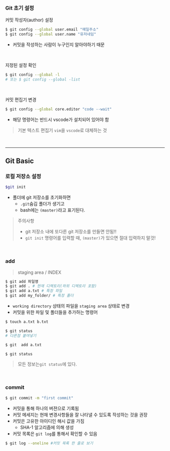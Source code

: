 ### Git 초기 설정

커밋 작성자(author) 설정

```bash
$ git config --global user.email "메일주소"
$ git config --global user.name "유저네임"
```

- 커밋을 작성하는 사람이 누구인지 알아야하기 때문

<br>

지정된 설정 확인

```bash
$ git config --global -l
# 또는 $ git config --global -list

```

<br>

커밋 편집기 변경

```bash
$ git config --global core.editor "code --wait"
```

- 해당 명령어는 반드시 vscode가 설치되어 있어야 함

> 기본 텍스트 편집기 `vim`을 `vscode`로 대체하는 것

<br>

---

## Git Basic

### 로컬 저장소 설정

```bash
$git init
```

- 폴더에 git 저장소를 초기화하면
  - `.git`숨김 폴더가 생기고
  - bash에는 `(master)`라고 표기된다.

> 주의사항
>
> - git 저장소 내에 또다른 git 저장소를 만들면 안됨!!
> - `git init` 명령어를 입력할 때, `(master)`가 있으면 절대 입력하지 말것!

<br>

### add

> staging area / INDEX

```bash
$ git add 파일명
$ git add . # 현재 디렉토리(하위 디렉토리 포함)
$ git add a.txt # 특정 파일
$ git add my_folder/ # 특정 폴더
```

- `working directory` 상태의 파일을 `staging area` 상태로 변경
- 커밋을 위한 파일 및 폴더들을 추가하는 명령어

```bash
$ touch a.txt b.txt

$ git status
# 다른점 붙여넣기
```

```bash
$ git  add a.txt
```

```bash
$ git status
```

> 모든 정보는`git status`에 있다.

<br>

### commit

```bash
$ git commit -m "first commit"
```

- 커밋을 통해 하나의 버젼으로 기록됨
- 커밋 메세지는 현재 변경사항들을 잘 나타낼 수 있도록 작성하는 것을 권장
- 커밋은 고유한 아이디인 해시 값을 가짐
  - SHA-1 알고리즘에 의해 생성
- 커밋 목록은 `git log`를 통해서 확인할 수 있음

```bash
$ git log --oneline #커밋 목록 한 줄로 보기
```











